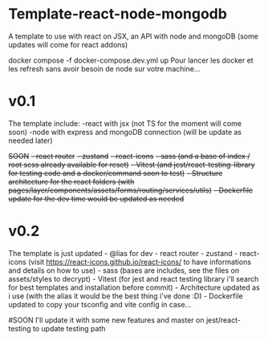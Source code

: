 # Template-react-node-mongodb
A template to use with react on JSX, an API with node and mongoDB (some updates will come for react addons)

 docker compose -f docker-compose.dev.yml up
 Pour lancer les docker et les refresh sans avoir besoin de node sur votre machine...


# v0.1
The template include:
                    -react with jsx (not TS for the moment will come soon)
                    -node with express and mongoDB connection (will be update as needed later)

~~SOON~~
 ~~- react router~~
 ~~- zustand~~
 ~~- react-icons~~
 ~~- sass (and a base of index / root scss already available for reset)~~
 ~~- Vitest (and jest/react-testing-library for testing code and a docker/command soon to test)~~
 ~~- Structure architecture for the react folders (with pages/layer/components/assets/forms/routing/services/utils)~~
 ~~- Dockerfile update for the dev time would be updated as needed~~

# v0.2
The template is just updated
    - @lias for dev
    - react router
    - zustand
    - react-icons (visit https://react-icons.github.io/react-icons/ to have informations and details on how to use)
    - sass (bases are includes, see the files on assets/styles to decrypt)
    - Vitest (for jest and react testing library i'll search for best templates and installation before commit)
    - Architecture updated as i use (with the alias it would be the best thing i've done :D)
    - Dockerfile updated to copy your tsconfig and vite config in case...

#SOON
I'll update it with some new features and master on jest/react-testing to update testing path


